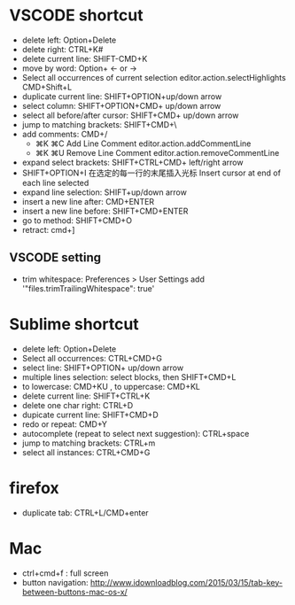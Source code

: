 # VSCODE shortcut

* delete left: Option+Delete
* delete right: CTRL+K#
* delete current line: SHIFT-CMD+K
* move by word: Option+ <- or ->
* Select all occurrences of current selection editor.action.selectHighlights CMD+Shift+L
* duplicate current line: SHIFT+OPTION+up/down arrow
* select column: SHIFT+OPTION+CMD+ up/down arrow
* select all before/after cursor: SHIFT+CMD+ up/down arrow
* jump to matching brackets: SHIFT+CMD+\
* add comments: CMD+/
  * ⌘K ⌘C    Add Line Comment    editor.action.addCommentLine
  * ⌘K ⌘U   Remove Line Comment     editor.action.removeCommentLine
* expand select brackets: SHIFT+CTRL+CMD+ left/right arrow
* SHIFT+OPTION+I 在选定的每一行的末尾插入光标 Insert cursor at end of each line selected
* expand line selection: SHIFT+up/down arrow
* insert a new line after: CMD+ENTER
* insert a new line before: SHIFT+CMD+ENTER
* go to method: SHIFT+CMD+O
* retract: cmd+]

## VSCODE setting

* trim whitespace: Preferences > User Settings add '"files.trimTrailingWhitespace": true'

# Sublime shortcut

* delete left: Option+Delete
* Select all occurrences: CTRL+CMD+G
* select line: SHIFT+OPTION+ up/down arrow
* multiple lines selection: select blocks, then SHIFT+CMD+L
* to lowercase: CMD+KU , to uppercase: CMD+KL
* delete current line: SHIFT+CTRL+K
* delete one char right: CTRL+D
* dupicate current line: SHIFT+CMD+D
* redo or repeat: CMD+Y
* autocomplete (repeat to select next suggestion): CTRL+space
* jump to matching brackets: CTRL+m
* select all instances: CTRL+CMD+G


# firefox

* duplicate tab:  CTRL+L/CMD+enter

# Mac

* ctrl+cmd+f : full screen
* button navigation: http://www.idownloadblog.com/2015/03/15/tab-key-between-buttons-mac-os-x/